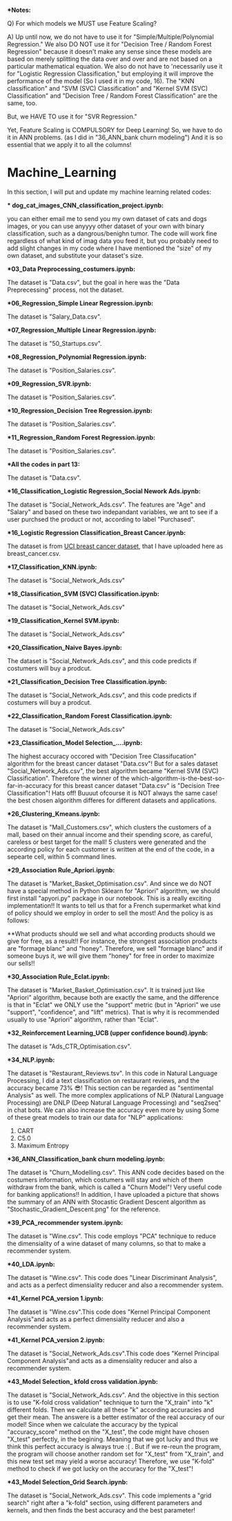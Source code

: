 <b> *Notes:</b>

Q) For which models we MUST use Feature Scaling?

A) Up until now, we do not have to use it for "Simple/Multiple/Polynomial Regression." We also DO NOT use it for "Decision Tree / Random Forest Regression" because it doesn't make any sense since these models are based on merely splitting the data over and over and are not based on a particular mathematical equation. We also do not have to 'necessarily use it for "Logistic Regression Classification," but employing it will improve the performance of the model (So I used it in my code, 16). The "KNN classification" and "SVM (SVC) Classification" and "Kernel SVM (SVC) Classification" and "Decision Tree / Random Forest Classification" are the same, too.

But, we HAVE TO use it for "SVR Regression."

Yet, Feature Scaling is COMPULSORY for Deep Learning! So, we have to do it in ANN problems. (as I did in "36_ANN_bank churn modeling") And it is so essential that we apply it to all the columns!

# Machine_Learning
In this section, I will put and update my machine learning related codes:


<b>* dog_cat_images_CNN_classification_project.ipynb:</b>

you can either email me to send you my own dataset of cats and dogs images, or you can use anyyyy other dataset of your own with binary classification, such as a dangrous/benighn tumor. The code will work fine regardless of what kind of imag data you feed it, but you probably need to add slight changes in my code where I have mentioned the "size" of my own dataset, and substitute your dataset's size.


<b> *03_Data Preprocessing_costumers.ipynb:</b>

The dataset is "Data.csv", but the goal in here was the "Data Preprecessing" process, not the dataset.

<b> *06_Regression_Simple Linear Regression.ipynb:</b>

The dataset is "Salary_Data.csv".

<b> *07_Regression_Multiple Linear Regression.ipynb:</b>

The dataset is "50_Startups.csv".

<b> *08_Regression_Polynomial Regression.ipynb:</b>

The dataset is "Position_Salaries.csv".

<b> *09_Regression_SVR.ipynb:</b>

The dataset is "Position_Salaries.csv".

<b> *10_Regression_Decision Tree Regression.ipynb:</b>
  
  The dataset is "Position_Salaries.csv".
  
  <b> *11_Regression_Random Forest Regression.ipynb:</b>
  
  The dataset is "Position_Salaries.csv".
  
  <b> *All the codes in part 13:</b>
  
  The dataset is "Data.csv".
  
  <b> *16_Classification_Logistic Regression_Social Nework Ads.ipynb:</b>
  
  The dataset is "Social_Network_Ads.csv". The features are "Age" and "Salary" and based on these two indepandant variables, we ant to see if a user purchsed the product or not, according to label "Purchased".
  
  <b> *16_Logistic Regression Classification_Breast Cancer.ipynb:</b>
  
  The dataset is from <a href="https://archive.ics.uci.edu/ml/datasets/Breast+Cancer+Wisconsin+%28Original%29">UCI breast cancer dataset</a>, that I have uploaded here as breast_cancer.csv.
  
  <b> *17_Classification_KNN.ipynb:</b>
  
  The dataset is "Social_Network_Ads.csv"
  
  
  <b> *18_Classification_SVM (SVC) Classification.ipynb:</b>
  
  The dataset is "Social_Network_Ads.csv"
  
  <b> *19_Classification_Kernel SVM.ipynb:</b>
  
  The dataset is "Social_Network_Ads.csv"
  
  <b> *20_Classification_Naive Bayes.ipynb:</b>
  
  The dataset is "Social_Network_Ads.csv", and this code predicts if costumers will buy a prodcut.
  
  <b> *21_Classification_Decision Tree Classification.ipynb:</b>
  
  The dataset is "Social_Network_Ads.csv", and this code predicts if costumers will buy a prodcut.
  
  <b> *22_Classification_Random Forest Classification.ipynb:</b>
  
  The dataset is "Social_Network_Ads.csv"
  
  <b> *23_Classification_Model Selection_....ipynb:</b>
  
  The highest accuracy occored with "Decision Tree Classifucation" algorithm for the breast cancer dataset "Data.csv"! But for a sales dataset "Social_Network_Ads.csv", the best algorithm became "Kernel SVM (SVC) Classification". Therefore the winner of the which-algorithm-is-the-best-so-far-in-accuracy for this breast cancer dataset "Data.csv" is "Decision Tree Classification"! Hats off! Buuuut ofcourse it is NOT always the same case! the best chosen algorithm differes for different datasets and applications.


<b> *26_Clustering_Kmeans.ipynb:</b>

The dataset is "Mall_Customers.csv", which clusters the customers of a mall, based on their annual income and their spending score, as careful, careless or best target for the mall! 5 clusters were generated and the according policy for each customer is written at the end of the code, in a sepearte cell, within 5 command lines.

<b> *29_Association Rule_Apriori.ipynb:</b>

The dataset is "Market_Basket_Optimisation.csv". And since we do NOT have a special method in Python Sklearn for "Apriori" algorithm, we should first install "apyori.py" package in our notebook. This is a really exciting implementation!! It wants to tell us that for a French supermarket what kind of policy should we employ in order to sell the most! And the policy is as follows:

**What products should we sell and what according products should we give for free, as a result!! For instance, the strongest association products are "formage blanc" and "honey". Therefore, we sell "formage blanc" and if someone buys it, we will give them "honey" for free in order to maximize our sells!!
  
  <b> *30_Association Rule_Eclat.ipynb:</b>
  
  The dataset is "Market_Basket_Optimisation.csv". It is trained just like "Apriori" algorithm, because both are exactly the same, and the difference is that in "Eclat" we ONLY use the "support" metric (but in "Apriori" we use "support", "confidence", and "lift" metrics). That is why it is recommended usually to use "Apriori" algorithm, rather than "Eclat".
  
  <b> *32_Reinforcement Learning_UCB (upper confidence bound).ipynb:</b>
  
  The dataset is "Ads_CTR_Optimisation.csv".
  
  <b> *34_NLP.ipynb:</b>
  
   The dataset is "Restaurant_Reviews.tsv". In this code in Natural Language Processing, I did a text classification on restaurant reviews, and the accuracy became 73% 😎!
   This section can be regarded as "sentimental Analysis" as well. The more complex applications of NLP (Natural Language Processing) are DNLP (Deep Natural Language Processing) and "seq2seq" in chat bots. We can also increase the accuracy even more by using Some of these great models to train our data for "NLP" applications:
   <ol>
      <li>CART</li>
      <li>C5.0</li>
      <li>Maximum Entropy</li>
  </ol>
  
  <b> *36_ANN_Classification_bank churn modeling.ipynb:</b> 
  
  The dataset is "Churn_Modelling.csv". This ANN code decides based on the costumers information, which costumers will stay and which of them withdraw from the bank, which is called a "Churn Model"! Very useful code for banking applications!! In addition, I have uploaded a picture that shows the summary of an ANN with Stocastic Gradient Descent algorithm as "Stochastic_Gradient_Descent.png" for the reference.

<b> *39_PCA_recommender system.ipynb:</b>

The dataset is "Wine.csv". This code employs "PCA" technique to reduce the dimensiality of a wine dataset of many columns, so that to make a recommender system.

<b> *40_LDA.ipynb:</b>

The dataset is "Wine.csv". This code does "Linear Discriminant Analysis", and acts as a perfect dimensiality reducer and also a recommender system.

<b> *41_Kernel PCA_version 1.ipynb:</b>

The dataset is "Wine.csv".This code does "Kernel Principal Component Analysis"and acts as a perfect dimensiality reducer and also a recommender system.

<b> *41_Kernel PCA_version 2.ipynb:</b>

The dataset is "Social_Network_Ads.csv".This code does "Kernel Principal Component Analysis"and acts as a dimensiality reducer and also a recommender system.

<b> *43_Model Selection_ kfold cross validation.ipynb:</b>

The dataset is "Social_Network_Ads.csv". And the objective in this section is to use "K-fold cross validation" technique to turn the "X_train" into "k" different folds. Then we calculate all these "k" according accuracies and get their mean. The answere is a better estimator of the real accuracy of our model! Since when we calculate the accuracy by the typical "accuracy_score" method on the "X_test", the code might have chosen "X_test" perfectly, in the begining. Meaning that we got lucky and thus we think this perfect accuracy is always true :( . But if we re-reun the program, the program will choose another random set for "X_test" from "X_train", and this new test set may yield a worse accuracy! Therefore, we use "K-fold" method to check if we got lucky on the accuracy for the "X_test"! 

<b> *43_Model Selection_Grid Search.ipynb:</b>

The dataset is "Social_Network_Ads.csv". This code implements a "grid search" right after a "k-fold" section, using different parameters and kernels, and then finds the best accuracy and the best parameter!
